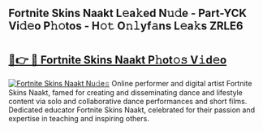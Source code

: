 ## Fortnite Skins Naakt L𝚎a𝚔ed N𝚞𝚍e - Part-YCK Vi𝚍𝚎o P𝚑𝚘tos - H𝚘𝚝 O𝚗𝚕yf𝚊ns L𝚎a𝚔s ZRLE6

# <h2><a href="http://kf2m2za.oniu.top/?m=Fortnite+Skins+Naakt">🔗👉 🔴 Fortnite Skins Naakt P𝚑ot𝚘𝚜 V𝚒d𝚎o</a></h2>

[![Fortnite Skins Naakt Nu𝚍e𝚜](https://i.imgur.com/0qMVB7G.gif)](http://kf2m2za.oniu.top/?m=Fortnite+Skins+Naakt)
Online performer and digital artist Fortnite Skins Naakt, famed for creating and disseminating dance and lifestyle content via solo and collaborative dance performances and short films. Dedicated educator Fortnite Skins Naakt, celebrated for their passion and expertise in teaching and inspiring others.  
